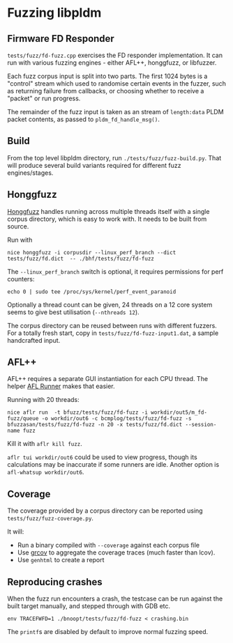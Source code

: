 # Fuzzing libpldm

## Firmware FD Responder

`tests/fuzz/fd-fuzz.cpp` exercises the FD responder implementation. It can run
with various fuzzing engines - either AFL++, honggfuzz, or libfuzzer.

Each fuzz corpus input is split into two parts. The first 1024 bytes is a
"control" stream which used to randomise certain events in the fuzzer, such as
returning failure from callbacks, or choosing whether to receive a "packet" or
run progress.

The remainder of the fuzz input is taken as an stream of `length:data` PLDM
packet contents, as passed to `pldm_fd_handle_msg()`.

## Build

From the top level libpldm directory, run `./tests/fuzz/fuzz-build.py`. That
will produce several build variants required for different fuzz engines/stages.

## Honggfuzz

[Honggfuzz](https://github.com/google/honggfuzz) handles running across multiple
threads itself with a single corpus directory, which is easy to work with. It
needs to be built from source.

Run with

```
nice honggfuzz -i corpusdir --linux_perf_branch --dict tests/fuzz/fd.dict  -- ./bhf/tests/fuzz/fd-fuzz
```

The `--linux_perf_branch` switch is optional, it requires permissions for perf
counters:

```
echo 0 | sudo tee /proc/sys/kernel/perf_event_paranoid
```

Optionally a thread count can be given, 24 threads on a 12 core system seems to
give best utilisation (`--nthreads 12`).

The corpus directory can be reused between runs with different fuzzers. For a
totally fresh start, copy in `tests/fuzz/fd-fuzz-input1.dat`, a sample
handcrafted input.

## AFL++

AFL++ requires a separate GUI instantiation for each CPU thread. The helper
[AFL Runner](https://github.com/0xricksanchez/afl_runner) makes that easier.

Running with 20 threads:

```
nice aflr run  -t bfuzz/tests/fuzz/fd-fuzz -i workdir/out5/m_fd-fuzz/queue -o workdir/out6 -c bcmplog/tests/fuzz/fd-fuzz -s bfuzzasan/tests/fuzz/fd-fuzz -n 20 -x tests/fuzz/fd.dict --session-name fuzz
```

Kill it with `aflr kill fuzz`.

`aflr tui workdir/out6` could be used to view progress, though its calculations
may be inaccurate if some runners are idle. Another option is
`afl-whatsup workdir/out6`.

## Coverage

The coverage provided by a corpus directory can be reported using
`tests/fuzz/fuzz-coverage.py`.

It will:

- Run a binary compiled with `--coverage` against each corpus file
- Use [grcov](https://github.com/mozilla/grcov) to aggregate the coverage traces
  (much faster than lcov).
- Use `genhtml` to create a report

## Reproducing crashes

When the fuzz run encounters a crash, the testcase can be run against the built
target manually, and stepped through with GDB etc.

```
env TRACEFWFD=1 ./bnoopt/tests/fuzz/fd-fuzz < crashing.bin
```

The `printf`s are disabled by default to improve normal fuzzing speed.
